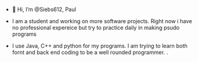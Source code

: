 - 👋 Hi, I’m @Siebs612, Paul

- I am a student and working on more software projects. Right now i have no professional expereice but try to practice daily in making psudo programs
- I use Java, C++ and python for my programs. I am trying to learn both fornt and back end coding to be a well rounded programmer.
.

<!---
Siebs612/Siebs612 is a ✨ special ✨ repository because its `README.md` (this file) appears on your GitHub profile.
You can click the Preview link to take a look at your changes.
--->
